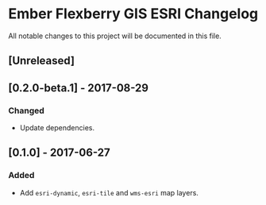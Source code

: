 # Ember Flexberry GIS ESRI Changelog
All notable changes to this project will be documented in this file.

## [Unreleased]

## [0.2.0-beta.1] - 2017-08-29
### Changed
* Update dependencies.

## [0.1.0] - 2017-06-27
### Added
* Add `esri-dynamic`, `esri-tile` and `wms-esri` map layers.
